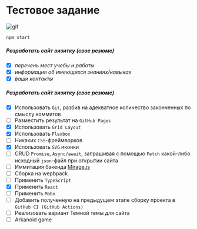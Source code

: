 # Тестовое задание 

![gif](https://github.com/tem235/test-sibintek/blob/main/src/assets/preview.gif)

`npm start`

##### Разработать сайт визитку (свое резюме)

- [x]  *перечень мест учебы и работы*
- [x]  *информация об имеющихся знаниях/навыках*
- [x]  *ваши контакты*

##### Разработать сайт визитку (свое резюме)

- [x] Использовать `Git`, разбив на адекватное количество законченных по смыслу коммитов
- [ ] Разместить результат на `GitHub Pages`
- [x] Использовать `Grid Layout`
- [x] Использовать `Flexbox`
- [ ] Никаких `CSS`-фреймворков
- [x] Использовать `SVG` иконки
- [ ] CRUD `Promise`, `Async/await`, запрашивая с помощью `Fetch` какой-либо исходный `json`-файл при открытии сайта
- [ ] Иммитация бэкенда [Mirage.js](https://github.com/miragejs/miragejs)
- [ ] Сборка на wepbpack
- [ ] Применить `TypeScript` 
- [x] Применить `React`
- [ ] Применить `Mobx`
- [ ] Добавить полученную на предыдущем этапе сборку проекта в `GitHub CI (GitHub Actions)`
- [ ] Реализовать вариант Темной темы для сайта
- [ ] Arkanoid game
